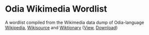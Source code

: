 # Odia Wikimedia Wordlist
A wordlist compiled from the Wikimedia data dump of Odia-language [Wikipedia](https://dumps.wikimedia.org/orwiki/), [Wikisource](https://dumps.wikimedia.org/orwikisource/20170501/) and [Wiktionary](https://dumps.wikimedia.org/orwiktionary/20170501/) ([View](https://github.com/OdiaWikimedia/Wordlist/blob/master/words.txt), [Download](https://github.com/OdiaWikimedia/Wordlist/archive/master.zip))
